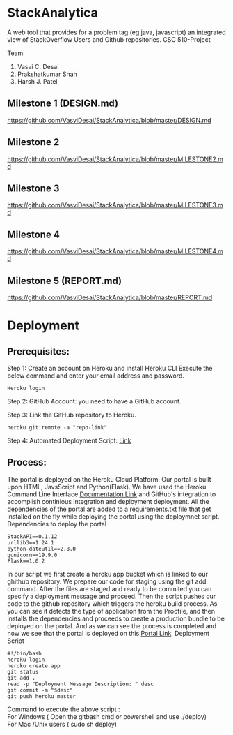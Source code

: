 # StackAnalytica
A web tool that provides for a problem tag (eg java, javascript) an integrated view of StackOverflow Users and Github repositories.
CSC 510-Project

Team: <br/>
1. Vasvi C. Desai <br/>
2. Prakshatkumar Shah <br/>
3. Harsh J. Patel <br/>

## Milestone 1 (DESIGN.md)
https://github.com/VasviDesai/StackAnalytica/blob/master/DESIGN.md

## Milestone 2
https://github.com/VasviDesai/StackAnalytica/blob/master/MILESTONE2.md

## Milestone 3
https://github.com/VasviDesai/StackAnalytica/blob/master/MILESTONE3.md

## Milestone 4
https://github.com/VasviDesai/StackAnalytica/blob/master/MILESTONE4.md

## Milestone 5 (REPORT.md)
https://github.com/VasviDesai/StackAnalytica/blob/master/REPORT.md


# Deployment

## Prerequisites:

Step 1: Create an account on Heroku and install Heroku CLI
Execute the below command and enter your email address and password.
```
Heroku login
```
Step 2: GitHub Account: you need to have a GitHub account.

Step 3: Link the GitHub repository to Heroku.
```
heroku git:remote -a "repo-link"
```
Step 4: Automated Deployment Script: [Link](https://github.ncsu.edu/pmshah/csc510-project/blob/master/Stackanalytica/deploy)

## Process:

The portal is deployed on the Heroku Cloud Platform. Our portal is built upon HTML, JavsScript and Python(Flask). We have used the Heroku Command Line Interface [Documentation Link](https://devcenter.heroku.com/articles/heroku-cli-commands) and GitHub's integration to accomplish continious integration and deployment deployment. All the dependencies of the portal are added to a requirements.txt file that get installed on the fly while deploying the portal using the deploymnet script.
Dependencies to deploy the portal
```
StackAPI==0.1.12
urllib3==1.24.1
python-dateutil==2.8.0
gunicorn==19.9.0
Flask==1.0.2

```

In our script we first create a heroku app bucket which is linked to our ghithub repository. We prepare our code for staging using the git add. command. After the files are staged and ready to be commited you can specify a deployment message and proceed. Then the script pushes our code to the github repository which triggers the heroku build process. As you can see it detects the type of application from the Procfile, and then installs the dependencies and proceeds to create a production bundle to be deployed on the portal. And as we can see the process is completed and now we see that the portal is deployed on this [Portal Link](http://stackanalytica-csc510.herokuapp.com).
Deployment Script
```
#!/bin/bash  
heroku login
heroku create app  
git status
git add .  
read -p "Deployment Message Description: " desc  
git commit -m "$desc"  
git push heroku master
```
Command to execute the above script : 
</br> For Windows ( Open the gitbash cmd or powershell and use ./deploy)
</br> For Mac /Unix users ( sudo sh deploy)
